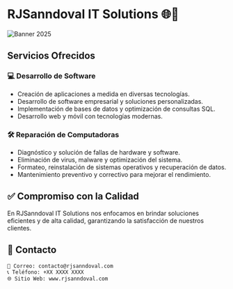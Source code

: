 # RJSanndoval IT Solutions 🌐🚀
![Banner 2025](./Banner%202025%20Negro%20Metálico.jpg)

## Servicios Ofrecidos

### 💻 Desarrollo de Software
- Creación de aplicaciones a medida en diversas tecnologías.
- Desarrollo de software empresarial y soluciones personalizadas.
- Implementación de bases de datos y optimización de consultas SQL.
- Desarrollo web y móvil con tecnologías modernas.

### 🛠️ Reparación de Computadoras
- Diagnóstico y solución de fallas de hardware y software.
- Eliminación de virus, malware y optimización del sistema.
- Formateo, reinstalación de sistemas operativos y recuperación de datos.
- Mantenimiento preventivo y correctivo para mejorar el rendimiento.

## ✅ Compromiso con la Calidad
En RJSanndoval IT Solutions nos enfocamos en brindar soluciones eficientes y de alta calidad, garantizando la satisfacción de nuestros clientes.

## 📩 Contacto
```markdown
📧 Correo: contacto@rjsanndoval.com
📞 Teléfono: +XX XXXX XXXX
🌐 Sitio Web: www.rjsanndoval.com
```

